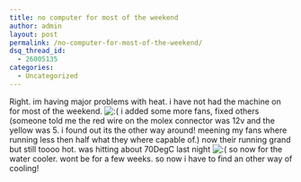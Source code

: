 ```yaml
---
title: no computer for most of the weekend
author: admin
layout: post
permalink: /no-computer-for-most-of-the-weekend/
dsq_thread_id:
  - 26005135
categories:
  - Uncategorized
---
```

Right. im having major problems with heat. i have not had the machine on for most of the weekend. <img src="http://blog.lotas-smartman.net/wp-includes/images/smilies/icon_sad.gif" alt=":(" class="wp-smiley" /> i added some more fans, fixed others (someone told me the red wire on the molex connector was 12v and the yellow was 5. i found out its the other way around! meening my fans where running less then half what they where capable of.) now their running grand but still toooo hot. was hitting about 70DegC last night <img src="http://blog.lotas-smartman.net/wp-includes/images/smilies/icon_sad.gif" alt=":(" class="wp-smiley" /> so now for the water cooler. wont be for a few weeks. so now i have to find an other way of cooling!